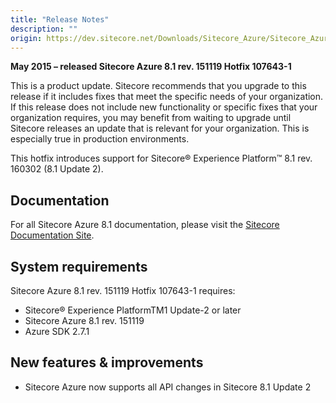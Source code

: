 ```yaml
---
title: "Release Notes"
description: ""
origin: https://dev.sitecore.net/Downloads/Sitecore_Azure/Sitecore_Azure_81/Sitecore_Azure_81_rev_151119_Hotfix_1076431/Release_Notes
---
```


**May 2015 – released Sitecore Azure 8.1 rev. 151119 Hotfix 107643-1**

This is a product update. Sitecore recommends that you upgrade to this release if it includes fixes that meet the specific needs of your organization. If this release does not include new functionality or specific fixes that your organization requires, you may benefit from waiting to upgrade until Sitecore releases an update that is relevant for your organization. This is especially true in production environments.

This hotfix introduces support for Sitecore® Experience Platform™ 8.1 rev. 160302 (8.1 Update 2).

## Documentation

For all Sitecore Azure 8.1 documentation, please visit the [Sitecore Documentation Site](https://doc.sitecore.net/cloud/azure).

## System requirements

Sitecore Azure 8.1 rev. 151119 Hotfix 107643-1 requires:

-   Sitecore® Experience PlatformTM1 Update-2 or later
-   Sitecore Azure 8.1 rev. 151119
-   Azure SDK 2.7.1

## New features & improvements

-   Sitecore Azure now supports all API changes in Sitecore 8.1 Update 2